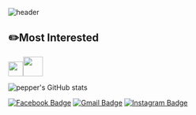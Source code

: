 ![header](https://capsule-render.vercel.app/api?type=Slice&color=auto&height=200&section=header&text=pepper&fontAlign=70&desc=GitHub&descSize=15&descAlign=70&animation=fadeIn&fontAlignY=34&fontSize=40&rotate=15)
## :pencil2:Most Interested
<image src="https://user-images.githubusercontent.com/63226023/119218719-c562d880-bb1c-11eb-974f-0ac31ef1a7c6.png" height="30"><image src="https://user-images.githubusercontent.com/63226023/119218763-0955dd80-bb1d-11eb-926c-550b3580a76d.png" height="40">

![pepper's GitHub stats](https://github-readme-stats.vercel.app/api?username=ppeper&show_icons=true&theme=gruvbox)

  [![Facebook Badge](https://img.shields.io/badge/facebook-1877f2?style=flat-square&logo=facebook&logoColor=white&link=https://www.facebook.com/profile.php?id=100004506122210)](https://www.facebook.com/profile.php?id=100004506122210)
  [![Gmail Badge](https://img.shields.io/badge/Gmail-d14836?style=flat-square&logo=Gmail&logoColor=white&link=mailto:joonhoo0123@gmail.com)](mailto:joonhoo0123@gmail.com)
  [![Instagram Badge](https://img.shields.io/badge/-Instagram-dd2a7b?style=flat-square&logo=instagram&logoColor=white&link=https://www.instagram.com/jj._.nu_/)](https://www.instagram.com/jj._.nu_/)
